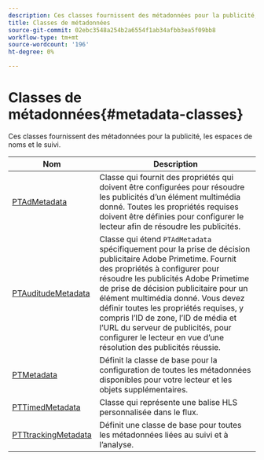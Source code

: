 ```yaml
---
description: Ces classes fournissent des métadonnées pour la publicité, les espaces de noms et le suivi.
title: Classes de métadonnées
source-git-commit: 02ebc3548a254b2a6554f1ab34afbb3ea5f09bb8
workflow-type: tm+mt
source-wordcount: '196'
ht-degree: 0%

---
```


# Classes de métadonnées{#metadata-classes}

Ces classes fournissent des métadonnées pour la publicité, les espaces de noms et le suivi.

| Nom | Description |
|---|---|
| [PTAdMetadata](https://help.adobe.com/en_US/primetime/api/psdk/appledoc/Classes/PTAdMetadata.html) | Classe qui fournit des propriétés qui doivent être configurées pour résoudre les publicités d’un élément multimédia donné. Toutes les propriétés requises doivent être définies pour configurer le lecteur afin de résoudre les publicités. |
| [PTAuditudeMetadata](https://help.adobe.com/en_US/primetime/api/psdk/appledoc/Classes/PTAuditudeMetadata.html) | Classe qui étend `PTAdMetadata` spécifiquement pour la prise de décision publicitaire Adobe Primetime. Fournit des propriétés à configurer pour résoudre les publicités Adobe Primetime de prise de décision publicitaire pour un élément multimédia donné. Vous devez définir toutes les propriétés requises, y compris l’ID de zone, l’ID de média et l’URL du serveur de publicités, pour configurer le lecteur en vue d’une résolution des publicités réussie. |
| [PTMetadata](https://help.adobe.com/en_US/primetime/api/psdk/appledoc/Classes/PTMetadata.html) | Définit la classe de base pour la configuration de toutes les métadonnées disponibles pour votre lecteur et les objets supplémentaires. |
| [PTTimedMetadata](https://help.adobe.com/en_US/primetime/api/psdk/appledoc/Classes/PTTimedMetadata.html) | Classe qui représente une balise HLS personnalisée dans le flux. |
| [PTTtrackingMetadata](https://help.adobe.com/en_US/primetime/api/psdk/appledoc/Classes/PTTrackingMetadata.html) | Définit une classe de base pour toutes les métadonnées liées au suivi et à l’analyse. |
